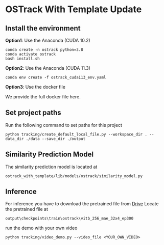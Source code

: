 # OSTrack With Template Update 


## Install the environment
**Option1**: Use the Anaconda (CUDA 10.2)
```
conda create -n ostrack python=3.8
conda activate ostrack
bash install.sh
```

**Option2**: Use the Anaconda (CUDA 11.3)
```
conda env create -f ostrack_cuda113_env.yaml
```

**Option3**: Use the docker file

We provide the full docker file here.


## Set project paths
Run the following command to set paths for this project
```
python tracking/create_default_local_file.py --workspace_dir . --data_dir ./data --save_dir ./output
```



## Similarity Prediction Model
The similarity prediction model is located at 
```
ostrack_with_template/lib/models/ostrack/similarity_model.py
```

## Inference
For inference you have to download the pretrained file from [Drive](https://drive.google.com/drive/folders/1B1IBkSZ3JXUFH9X5R7Lz-ae_0n8WCVQL)
Locate the pretrained file at 
```
output\checkpoints\train\ostrack\vitb_256_mae_32x4_ep300
```
run the demo with your own video 
```
python tracking/video_demo.py --video_file <YOUR_OWN_VIDEO>
```

